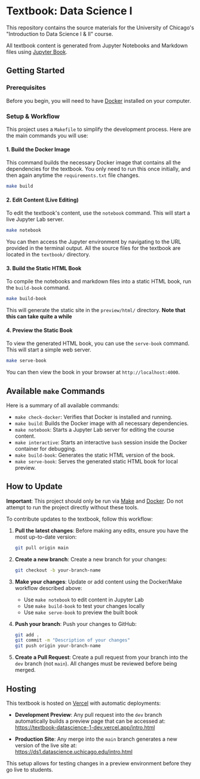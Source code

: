 # Textbook: Data Science I

This repository contains the source materials for the University of Chicago's "Introduction to Data Science I & II" course.

All textbook content is generated from Jupyter Notebooks and Markdown files using [Jupyter Book](https://jupyterbook.org/).

## Getting Started

### Prerequisites

Before you begin, you will need to have [Docker](https://docs.docker.com/get-docker/) installed on your computer.

### Setup & Workflow

This project uses a `Makefile` to simplify the development process. Here are the main commands you will use:

#### 1. Build the Docker Image

This command builds the necessary Docker image that contains all the dependencies for the textbook. You only need to run this once initially, and then again anytime the `requirements.txt` file changes.

```bash
make build
```

#### 2. Edit Content (Live Editing)

To edit the textbook's content, use the `notebook` command. This will start a live Jupyter Lab server.

```bash
make notebook
```

You can then access the Jupyter environment by navigating to the URL provided in the terminal output. All the source files for the textbook are located in the `textbook/` directory.

#### 3. Build the Static HTML Book

To compile the notebooks and markdown files into a static HTML book, run the `build-book` command.

```bash
make build-book
```

This will generate the static site in the `preview/html/` directory. **Note that this can take quite a while**

#### 4. Preview the Static Book

To view the generated HTML book, you can use the `serve-book` command. This will start a simple web server.

```bash
make serve-book
```

You can then view the book in your browser at `http://localhost:4000`.

## Available `make` Commands

Here is a summary of all available commands:

- `make check-docker`: Verifies that Docker is installed and running.
- `make build`: Builds the Docker image with all necessary dependencies.
- `make notebook`: Starts a Jupyter Lab server for editing the course content.
- `make interactive`: Starts an interactive `bash` session inside the Docker container for debugging.
- `make build-book`: Generates the static HTML version of the book.
- `make serve-book`: Serves the generated static HTML book for local preview.

## How to Update

**Important**: This project should only be run via [Make](https://www.gnu.org/software/make/) and [Docker](https://docs.docker.com/get-docker/). Do not attempt to run the project directly without these tools.

To contribute updates to the textbook, follow this workflow:

1. **Pull the latest changes**: Before making any edits, ensure you have the most up-to-date version:
   ```bash
   git pull origin main
   ```

2. **Create a new branch**: Create a new branch for your changes:
   ```bash
   git checkout -b your-branch-name
   ```

3. **Make your changes**: Update or add content using the Docker/Make workflow described above:
   - Use `make notebook` to edit content in Jupyter Lab
   - Use `make build-book` to test your changes locally
   - Use `make serve-book` to preview the built book

4. **Push your branch**: Push your changes to GitHub:
   ```bash
   git add .
   git commit -m "Description of your changes"
   git push origin your-branch-name
   ```

5. **Create a Pull Request**: Create a pull request from your branch into the `dev` branch (not `main`). All changes must be reviewed before being merged.

## Hosting

This textbook is hosted on [Vercel](https://vercel.com/) with automatic deployments:

- **Development Preview**: Any pull request into the `dev` branch automatically builds a preview page that can be accessed at: https://textbook-datascience-1-dev.vercel.app/intro.html

- **Production Site**: Any merge into the `main` branch generates a new version of the live site at: https://ds1.datascience.uchicago.edu/intro.html

This setup allows for testing changes in a preview environment before they go live to students.